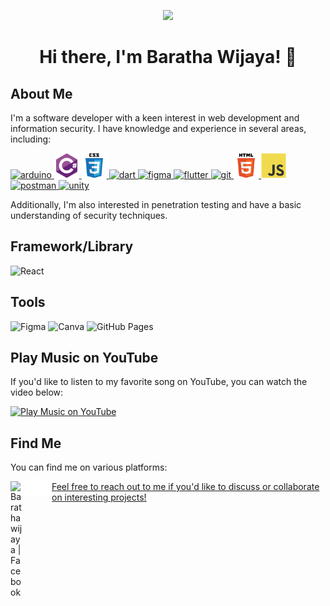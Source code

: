 <p align="center">
    <img src="https://hosteddatatugas.xpplg2.repl.co/hacker.svg" width="120px"/>
</p>

<h1 align="center">Hi there, I'm Baratha Wijaya! 👋</h1>


## About Me


I'm a software developer with a keen interest in web development and information security. I have knowledge and experience in several areas, including:

<p align="left"> <a href="https://www.arduino.cc/" target="_blank" rel="noreferrer"> <img src="https://cdn.worldvectorlogo.com/logos/arduino-1.svg" alt="arduino" width="40" height="40"/> </a> <a href="https://www.w3schools.com/cs/" target="_blank" rel="noreferrer"> <img src="https://raw.githubusercontent.com/devicons/devicon/master/icons/csharp/csharp-original.svg" alt="csharp" width="40" height="40"/> </a> <a href="https://www.w3schools.com/css/" target="_blank" rel="noreferrer"> <img src="https://raw.githubusercontent.com/devicons/devicon/master/icons/css3/css3-original-wordmark.svg" alt="css3" width="40" height="40"/> </a> <a href="https://dart.dev" target="_blank" rel="noreferrer"> <img src="https://www.vectorlogo.zone/logos/dartlang/dartlang-icon.svg" alt="dart" width="40" height="40"/> </a> <a href="https://www.figma.com/" target="_blank" rel="noreferrer"> <img src="https://www.vectorlogo.zone/logos/figma/figma-icon.svg" alt="figma" width="40" height="40"/> </a> <a href="https://flutter.dev" target="_blank" rel="noreferrer"> <img src="https://www.vectorlogo.zone/logos/flutterio/flutterio-icon.svg" alt="flutter" width="40" height="40"/> </a> <a href="https://git-scm.com/" target="_blank" rel="noreferrer"> <img src="https://www.vectorlogo.zone/logos/git-scm/git-scm-icon.svg" alt="git" width="40" height="40"/> </a> <a href="https://www.w3.org/html/" target="_blank" rel="noreferrer"> <img src="https://raw.githubusercontent.com/devicons/devicon/master/icons/html5/html5-original-wordmark.svg" alt="html5" width="40" height="40"/> </a> <a href="https://developer.mozilla.org/en-US/docs/Web/JavaScript" target="_blank" rel="noreferrer"> <img src="https://raw.githubusercontent.com/devicons/devicon/master/icons/javascript/javascript-original.svg" alt="javascript" width="40" height="40"/> </a> <a href="https://postman.com" target="_blank" rel="noreferrer"> <img src="https://www.vectorlogo.zone/logos/getpostman/getpostman-icon.svg" alt="postman" width="40" height="40"/> </a> </a> <a href="https://unity.com/" target="_blank" rel="noreferrer"> <img src="https://www.vectorlogo.zone/logos/unity3d/unity3d-icon.svg" alt="unity" width="40" height="40"/> </a> </p>

Additionally, I'm also interested in penetration testing and have a basic understanding of security techniques.

## Framework/Library
![React](https://img.shields.io/badge/-ReactJS-000?style=for-the-badge&logo=react)

## Tools
![Figma](https://img.shields.io/badge/-Figma-000?style=for-the-badge&logo=figma)
![Canva](https://img.shields.io/badge/-Canva-000?style=for-the-badge&logo=canva)
![GitHub Pages](https://img.shields.io/badge/-GitHub%20Pages-000?style=for-the-badge&logo=github)

## Play Music on YouTube

If you'd like to listen to my favorite song on YouTube, you can watch the video below:

[![Play Music on YouTube](https://img.youtube.com/vi/UA_6eUZBpcs/maxresdefault.jpg)](https://www.youtube.com/watch?v=UA_6eUZBpcs)
<br />

## Find Me

You can find me on various platforms:

<a href="https://www.facebook.com/barata.wka" target="_blank"><img align="left" alt="Baratha wijaya | Facebook" width="22px" src="https://hosteddatatugas.xpplg2.repl.co/facebook.svg" />
<a href="https://www.instagram.com/barathawijaya3/" target="_blank"><img align="left" alt="Baratha wijaya | Instagram" width="22px" src="https://github.com/Aakarsh-B/trying-repos/blob/master/insta.svg" />
<a href="https://id.linkedin.com/barathawka" target="_blank"><img align="left" alt="akbarrzql | linkedin" width="22px" src="https://github.com/Aakarsh-B/trying-repos/blob/master/linkedin.svg" />


Feel free to reach out to me if you'd like to discuss or collaborate on interesting projects!

